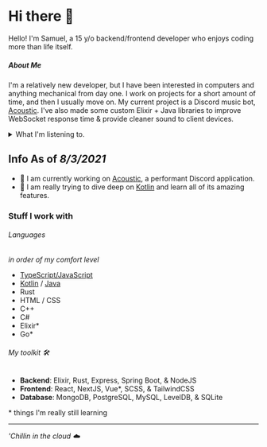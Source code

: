# Hi there 👋

Hello! I'm Samuel, a 15 y/o backend/frontend developer who enjoys coding more than life itself. 

##### About Me

I'm a relatively new developer, but I have been interested in computers and anything mechanical from day one. I work on projects for a short amount of time, and then I usually move on. My current project is a Discord music bot, [Acoustic](https://github.com/acousticly). I've also made some custom Elixir + Java libraries to improve WebSocket response time & provide cleaner sound to client devices.
<details>
  <summary>What I'm listening to.</summary>
  <a href=https://spotify-github-profile.vercel.app/api/view?uid=eszli7hrnvlnbd287ncscgu3q&redirect=true">
    <img alt="Spotify" src="https://spotify-github-profile.vercel.app/api/view?uid=eszli7hrnvlnbd287ncscgu3q&cover_image=false&theme=default">
  </a>
</details>

## Info As of *8/3/2021*

- **🔭** I am currently working on [Acoustic](https://github.com/acousticly), a performant Discord application.
- **🌱** I am really trying to dive deep on [Kotlin](https://kotlinlang.org/) and learn all of its amazing features.

### Stuff I work with

###### Languages

*in order of my comfort level*

- [TypeScript/JavaScript](https://www.typescriptlang.org)
- [Kotlin](https://kotlinlang.org/) / [Java](https://github.com/openjdk/jdk/blob/master/doc/building.md)
- Rust                                                                                                                                             
- HTML / CSS
- C++
- C#   
- Elixir*
- Go*

###### My toolkit 🛠️

- **Backend**: Elixir, Rust, Express, Spring Boot, & NodeJS
- **Frontend**: React, NextJS, Vue*, SCSS, & TailwindCSS
- **Database**: MongoDB, PostgreSQL, MySQL, LevelDB, & SQLite

\* things I'm really still learning

---

<em>'Chillin in the cloud ☁️</em>
